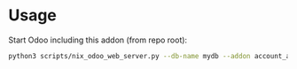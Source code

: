# Usage

Start Odoo including this addon (from repo root):

```bash
python3 scripts/nix_odoo_web_server.py --db-name mydb --addon account_avatax_exemption
```
